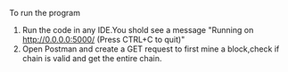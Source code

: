 To run the program

1. Run the code in any IDE.You shold see a message "Running on http://0.0.0.0:5000/ 
   (Press CTRL+C to quit)"
2. Open Postman and create a GET request to first mine a block,check if chain is valid and get    the entire chain.
